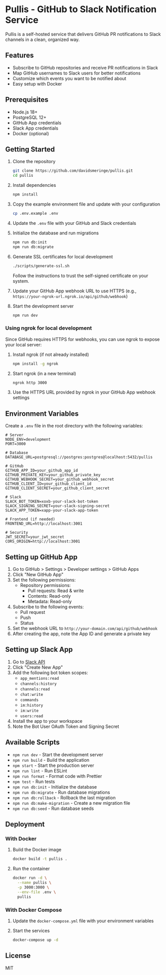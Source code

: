 # Pullis - GitHub to Slack Notification Service

Pullis is a self-hosted service that delivers GitHub PR notifications to Slack channels in a clean, organized way.

## Features

- Subscribe to GitHub repositories and receive PR notifications in Slack
- Map GitHub usernames to Slack users for better notifications
- Customize which events you want to be notified about
- Easy setup with Docker

## Prerequisites

- Node.js 18+
- PostgreSQL 12+
- GitHub App credentials
- Slack App credentials
- Docker (optional)

## Getting Started

1. Clone the repository
   ```bash
   git clone https://github.com/davidsmeringe/pullis.git
   cd pullis
   ```

2. Install dependencies
   ```bash
   npm install
   ```

3. Copy the example environment file and update with your configuration
   ```bash
   cp .env.example .env
   ```

4. Update the `.env` file with your GitHub and Slack credentials

5. Initialize the database and run migrations
   ```bash
   npm run db:init
   npm run db:migrate
   ```

6. Generate SSL certificates for local development
   ```bash
   ./scripts/generate-ssl.sh
   ```
   Follow the instructions to trust the self-signed certificate on your system.

7. Update your GitHub App webhook URL to use HTTPS (e.g., `https://your-ngrok-url.ngrok.io/api/github/webhook`)

8. Start the development server
   ```bash
   npm run dev
   ```

### Using ngrok for local development

Since GitHub requires HTTPS for webhooks, you can use ngrok to expose your local server:

1. Install ngrok (if not already installed)
   ```bash
   npm install -g ngrok
   ```

2. Start ngrok (in a new terminal)
   ```bash
   ngrok http 3000
   ```

3. Use the HTTPS URL provided by ngrok in your GitHub App webhook settings

## Environment Variables

Create a `.env` file in the root directory with the following variables:

```env
# Server
NODE_ENV=development
PORT=3000

# Database
DATABASE_URL=postgresql://postgres:postgres@localhost:5432/pullis

# GitHub
GITHUB_APP_ID=your_github_app_id
GITHUB_PRIVATE_KEY=your_github_private_key
GITHUB_WEBHOOK_SECRET=your_github_webhook_secret
GITHUB_CLIENT_ID=your_github_client_id
GITHUB_CLIENT_SECRET=your_github_client_secret

# Slack
SLACK_BOT_TOKEN=xoxb-your-slack-bot-token
SLACK_SIGNING_SECRET=your-slack-signing-secret
SLACK_APP_TOKEN=xapp-your-slack-app-token

# Frontend (if needed)
FRONTEND_URL=http://localhost:3001

# Security
JWT_SECRET=your_jwt_secret
CORS_ORIGIN=http://localhost:3001
```

## Setting up GitHub App

1. Go to GitHub > Settings > Developer settings > GitHub Apps
2. Click "New GitHub App"
3. Set the following permissions:
   - Repository permissions:
     - Pull requests: Read & write
     - Contents: Read-only
     - Metadata: Read-only
4. Subscribe to the following events:
   - Pull request
   - Push
   - Status
5. Set the webhook URL to `http://your-domain.com/api/github/webhook`
6. After creating the app, note the App ID and generate a private key

## Setting up Slack App

1. Go to [Slack API](https://api.slack.com/apps)
2. Click "Create New App"
3. Add the following bot token scopes:
   - `app_mentions:read`
   - `channels:history`
   - `channels:read`
   - `chat:write`
   - `commands`
   - `im:history`
   - `im:write`
   - `users:read`
4. Install the app to your workspace
5. Note the Bot User OAuth Token and Signing Secret

## Available Scripts

- `npm run dev` - Start the development server
- `npm run build` - Build the application
- `npm start` - Start the production server
- `npm run lint` - Run ESLint
- `npm run format` - Format code with Prettier
- `npm test` - Run tests
- `npm run db:init` - Initialize the database
- `npm run db:migrate` - Run database migrations
- `npm run db:rollback` - Rollback the last migration
- `npm run db:make-migration` - Create a new migration file
- `npm run db:seed` - Run database seeds

## Deployment

### With Docker

1. Build the Docker image
   ```bash
   docker build -t pullis .
   ```

2. Run the container
   ```bash
   docker run -d \
     --name pullis \
     -p 3000:3000 \
     --env-file .env \
     pullis
   ```

### With Docker Compose

1. Update the `docker-compose.yml` file with your environment variables

2. Start the services
   ```bash
   docker-compose up -d
   ```

## License

MIT
